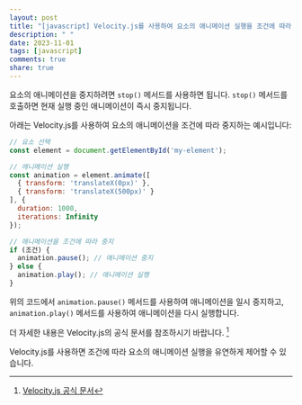 ```yaml
---
layout: post
title: "[javascript] Velocity.js를 사용하여 요소의 애니메이션 실행을 조건에 따라 중지할 수 있나요?"
description: " "
date: 2023-11-01
tags: [javascript]
comments: true
share: true
---
```


요소의 애니메이션을 중지하려면 `stop()` 메서드를 사용하면 됩니다. `stop()` 메서드를 호출하면 현재 실행 중인 애니메이션이 즉시 중지됩니다. 

아래는 Velocity.js를 사용하여 요소의 애니메이션을 조건에 따라 중지하는 예시입니다:

```javascript
// 요소 선택
const element = document.getElementById('my-element');

// 애니메이션 실행
const animation = element.animate([
  { transform: 'translateX(0px)' },
  { transform: 'translateX(500px)' }
], {
  duration: 1000,
  iterations: Infinity
});

// 애니메이션을 조건에 따라 중지
if (조건) {
  animation.pause(); // 애니메이션 중지
} else {
  animation.play(); // 애니메이션 실행
}
```

위의 코드에서 `animation.pause()` 메서드를 사용하여 애니메이션을 일시 중지하고, `animation.play()` 메서드를 사용하여 애니메이션을 다시 실행합니다.

더 자세한 내용은 Velocity.js의 공식 문서를 참조하시기 바랍니다. [^1^]

[^1^]: [Velocity.js 공식 문서](http://velocityjs.org)

Velocity.js를 사용하면 조건에 따라 요소의 애니메이션 실행을 유연하게 제어할 수 있습니다.